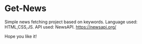 # Get-News

Simple news fetching project based on keywords.
Language used: HTML,CSS,JS.
API used: NewsAPI. https://newsapi.org/

Hope you like it!
